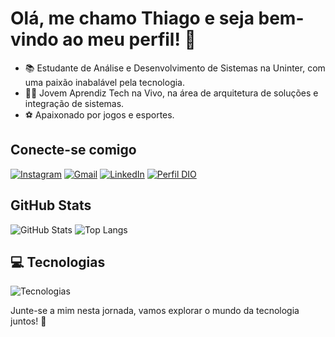 # Olá, me chamo Thiago e seja bem-vindo ao meu perfil! 👋

- 📚 Estudante de Análise e Desenvolvimento de Sistemas na Uninter, com uma paixão inabalável pela tecnologia.
- 👨‍💻 Jovem Aprendiz Tech na Vivo, na área de arquitetura de soluções e integração de sistemas.
- ⚽ Apaixonado por jogos e esportes.

## Conecte-se comigo

[![Instagram](https://img.shields.io/badge/-Instagram-%23E4405F?style=for-the-badge&logo=instagram&logoColor=white)](seu-link-do-instagram-aqui)
[![Gmail](https://img.shields.io/badge/-Gmail-%23333?style=for-the-badge&logo=gmail&logoColor=white)](mailto:th0608thiago@gmail.com)
[![LinkedIn](https://img.shields.io/badge/-LinkedIn-%230077B5?style=for-the-badge&logo=linkedin&logoColor=white)](https://www.linkedin.com/in/thiago-henrique-3aa5aa257/)
[![Perfil DIO](https://img.shields.io/badge/-Meu%20Perfil%20na%20DIO-30A3DC?style=for-the-badge)](https://web.dio.me/users/th0608thiago?tab=skills)

## GitHub Stats

![GitHub Stats](https://github-readme-stats.vercel.app/api?username=Thigas0608&show_icons=true&theme=dark&include_all_commits=true&count_private=true)
![Top Langs](https://github-readme-stats.vercel.app/api/top-langs/?username=Thigas0608&layout=compact&langs_count=7&theme=dark)

## 💻 Tecnologias

![Tecnologias](https://skills.thijs.gg/icons?i=java,javascript,typescript,python,css,html,react,c,mysql)

Junte-se a mim nesta jornada, vamos explorar o mundo da tecnologia juntos! 🌟


